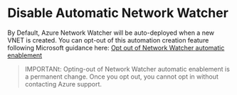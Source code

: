 # Disable Automatic Network Watcher

By Default, Azure Network Watcher will be auto-deployed when a new VNET is created. You can opt-out of this automation creation feature following Microsoft guidance here: [Opt out of Network Watcher automatic enablement](https://learn.microsoft.com/en-us/azure/network-watcher/network-watcher-create?tabs=powershell#opt-out-of-network-watcher-automatic-enablement)

 > IMPORTANt: Opting-out of Network Watcher automatic enablement is a permanent change. Once you opt out, you cannot opt in without contacting Azure support.
